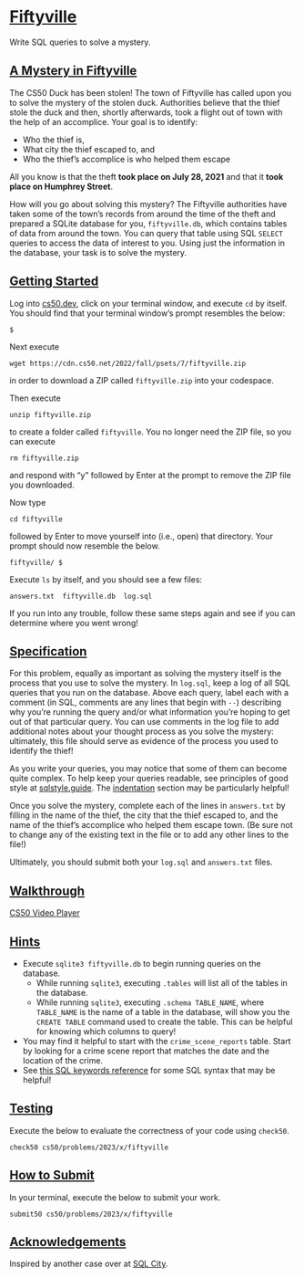 # [Fiftyville](#fiftyville)

Write SQL queries to solve a mystery.

## [A Mystery in Fiftyville](#a-mystery-in-fiftyville)

The CS50 Duck has been stolen! The town of Fiftyville has called upon
you to solve the mystery of the stolen duck. Authorities believe that
the thief stole the duck and then, shortly afterwards, took a flight out
of town with the help of an accomplice. Your goal is to identify:

- Who the thief is,
- What city the thief escaped to, and
- Who the thief’s accomplice is who helped them escape

All you know is that the theft **took place on July 28, 2021** and that
it **took place on Humphrey Street**.

How will you go about solving this mystery? The Fiftyville authorities
have taken some of the town’s records from around the time of the theft
and prepared a SQLite database for you, `fiftyville.db`, which contains
tables of data from around the town. You can query that table using SQL
`SELECT` queries to access the data of interest to you. Using just the
information in the database, your task is to solve the mystery.

## [Getting Started](#getting-started)

Log into [cs50.dev](https://cs50.dev/), click on your terminal window,
and execute `cd` by itself. You should find that your terminal window’s
prompt resembles the below:

``` highlight
$
```

Next execute

``` highlight
wget https://cdn.cs50.net/2022/fall/psets/7/fiftyville.zip
```

in order to download a ZIP called `fiftyville.zip` into your codespace.

Then execute

``` highlight
unzip fiftyville.zip
```

to create a folder called `fiftyville`. You no longer need the ZIP file,
so you can execute

``` highlight
rm fiftyville.zip
```

and respond with “y” followed by Enter at the prompt to remove the ZIP
file you downloaded.

Now type

``` highlight
cd fiftyville
```

followed by Enter to move yourself into (i.e., open) that directory.
Your prompt should now resemble the below.

``` highlight
fiftyville/ $
```

Execute `ls` by itself, and you should see a few files:

``` highlight
answers.txt  fiftyville.db  log.sql
```

If you run into any trouble, follow these same steps again and see if
you can determine where you went wrong!

## [Specification](#specification)

For this problem, equally as important as solving the mystery itself is
the process that you use to solve the mystery. In `log.sql`, keep a log
of all SQL queries that you run on the database. Above each query, label
each with a comment (in SQL, comments are any lines that begin with
`--`) describing why you’re running the query and/or what information
you’re hoping to get out of that particular query. You can use comments
in the log file to add additional notes about your thought process as
you solve the mystery: ultimately, this file should serve as evidence of
the process you used to identify the thief!

As you write your queries, you may notice that some of them can become
quite complex. To help keep your queries readable, see principles of
good style at [sqlstyle.guide](https://www.sqlstyle.guide). The
[indentation](https://www.sqlstyle.guide/#indentation) section may be
particularly helpful!

Once you solve the mystery, complete each of the lines in `answers.txt`
by filling in the name of the thief, the city that the thief escaped to,
and the name of the thief’s accomplice who helped them escape town. (Be
sure not to change any of the existing text in the file or to add any
other lines to the file!)

Ultimately, you should submit both your `log.sql` and `answers.txt`
files.

## [Walkthrough](#walkthrough)

[CS50 Video Player](https://www.youtube.com/watch?v=YHhgEoJMDnU)

## [Hints](#hints)

- Execute `sqlite3 fiftyville.db` to begin running queries on the
  database.
  - While running `sqlite3`, executing `.tables` will list all of the
    tables in the database.
  - While running `sqlite3`, executing `.schema TABLE_NAME`, where
    `TABLE_NAME` is the name of a table in the database, will show you
    the `CREATE TABLE` command used to create the table. This can be
    helpful for knowing which columns to query!
- You may find it helpful to start with the `crime_scene_reports` table.
  Start by looking for a crime scene report that matches the date and
  the location of the crime.
- See [this SQL keywords
  reference](https://www.w3schools.com/sql/sql_ref_keywords.asp) for
  some SQL syntax that may be helpful!

## [Testing](#testing)

Execute the below to evaluate the correctness of your code using
`check50`.

``` highlight
check50 cs50/problems/2023/x/fiftyville
```

## [How to Submit](#how-to-submit)

In your terminal, execute the below to submit your work.

``` highlight
submit50 cs50/problems/2023/x/fiftyville
```

## [Acknowledgements](#acknowledgements)

Inspired by another case over at [SQL
City](https://mystery.knightlab.com/).
